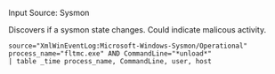 Input Source: Sysmon

Discovers if a sysmon state changes. Could indicate malicous activity. 
```
source="XmlWinEventLog:Microsoft-Windows-Sysmon/Operational"
process_name="fltmc.exe" AND CommandLine="*unload*"
| table _time process_name, CommandLine, user, host
```
